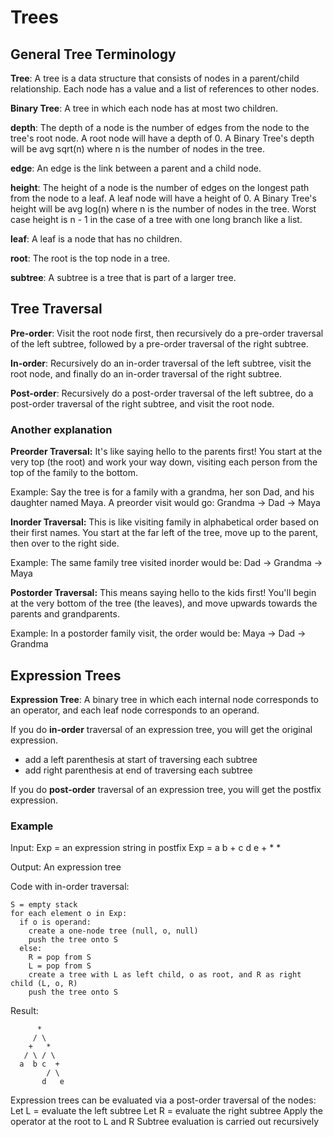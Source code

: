 # Trees

## General Tree Terminology

**Tree**: A tree is a data structure that consists of nodes in a parent/child relationship. Each node has a value and a list of references to other nodes.

**Binary Tree**: A tree in which each node has at most two children.

**depth**: The depth of a node is the number of edges from the node to the tree's root node. A root node will have a depth of 0. A Binary Tree's depth will be avg sqrt(n) where n is the number of nodes in the tree.

**edge**: An edge is the link between a parent and a child node.

**height**: The height of a node is the number of edges on the longest path from the node to a leaf. A leaf node will have a height of 0. A Binary Tree's height will be avg log(n) where n is the number of nodes in the tree. Worst case height is n - 1 in the case of a tree with one long branch like a list.

**leaf**: A leaf is a node that has no children.

**root**: The root is the top node in a tree.

**subtree**: A subtree is a tree that is part of a larger tree.

## Tree Traversal

**Pre-order**: Visit the root node first, then recursively do a pre-order traversal of the left subtree, followed by a pre-order traversal of the right subtree.

**In-order**: Recursively do an in-order traversal of the left subtree, visit the root node, and finally do an in-order traversal of the right subtree.

**Post-order**: Recursively do a post-order traversal of the left subtree, do a post-order traversal of the right subtree, and visit the root node.

### Another explanation

**Preorder Traversal:** It's like saying hello to the parents first! You start at the very top (the root) and work your way down, visiting each person from the top of the family to the bottom.

Example: Say the tree is for a family with a grandma, her son Dad, and his daughter named Maya. A preorder visit would go: Grandma → Dad → Maya

**Inorder Traversal:** This is like visiting family in alphabetical order based on their first names. You start at the far left of the tree, move up to the parent, then over to the right side.

Example: The same family tree visited inorder would be: Dad → Grandma → Maya

**Postorder Traversal:** This means saying hello to the kids first! You'll begin at the very bottom of the tree (the leaves), and move upwards towards the parents and grandparents.

Example: In a postorder family visit, the order would be: Maya → Dad → Grandma

## Expression Trees

**Expression Tree**: A binary tree in which each internal node corresponds to an operator, and each leaf node corresponds to an operand.

If you do **in-order** traversal of an expression tree, you will get the original expression.

- add a left parenthesis at start of traversing each subtree
- add right parenthesis at end of traversing each subtree

If you do **post-order** traversal of an expression tree, you will get the postfix expression.

### Example

Input: Exp = an expression string in postfix
Exp = a b + c d e + \* \*

Output: An expression tree

Code with in-order traversal:

```
S = empty stack
for each element o in Exp:
  if o is operand:
    create a one-node tree (null, o, null)
    push the tree onto S
  else:
    R = pop from S
    L = pop from S
    create a tree with L as left child, o as root, and R as right child (L, o, R)
    push the tree onto S
```

Result:

```
      *
     / \
    +   *
   / \ / \
  a  b c  +
        / \
       d   e
```

Expression trees can be evaluated via a post-order traversal of the nodes:
Let L = evaluate the left subtree
Let R = evaluate the right subtree
Apply the operator at the root to L and R
Subtree evaluation is carried out recursively
